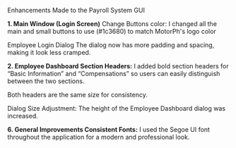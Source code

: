 Enhancements Made to the Payroll System GUI 

**1. Main Window (Login Screen)**
 Change Buttons color: I changed all the main and small buttons to use (#1c3680) to match MotorPh's logo color
 
 Employee Login Dialog The dialog now has more padding and spacing, making it look less cramped.

**2. Employee Dashboard Section Headers:**
 I added bold section headers for “Basic Information” and “Compensations” so users can easily distinguish between the two sections. 
 
 Both headers are the same size for consistency. 
 
 Dialog Size Adjustment: The height of the Employee Dashboard dialog was increased. 


**6. General Improvements Consistent Fonts:**
 I used the Segoe UI font throughout the application for a modern and professional look.
